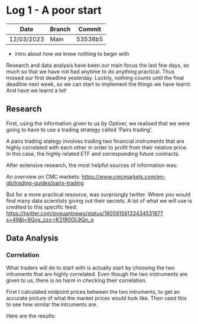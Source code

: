 # Log 1 - A poor start
  
  | Date | Branch | Commit |
  |----------- | ----------- | ----------- |
  | 12/03/2023 | Main | 53538b5 |

- intro about how we knew nothing to begin with

Research and data analysis have been our main focus the last few days, so much so that we have not had anytime to do anything practical. Thus missed our first deadline yesterday. Luckily, nothing counts until the final deadline next week, so we can start to implement the things we have learnt. And have we learnt a lot!

## Research
First, using the information given to us by Optiver, we realised that we were going to have to use a trading strategy called 'Pairs trading'. 

A pairs trading stategy involves trading two financial instruments that are highly correlated with each other in order to profit from their relative price. In this case, the highly related ETF and corresponding future contracts.

After extensive research, the most helpful sources of information was: 

An overview on CMC markets: https://www.cmcmarkets.com/en-gb/trading-guides/pairs-trading

But for a more practical resource, was surprisngly twitter. Where you would find many data scientists giving out their secrets. A lot of what we will use is credited to this specific feed: https://twitter.com/pyquantnews/status/1605915613343453187?s=49&t=9Qvg_zzy-rK31R0OL9Qn_g


## Data Analysis
### Correlation

What traders will do to start with is actually start by choosing the two intruments that are highly correlated. Even though the two instruments are given to us, there is no harm in checking their correlation. 

First I calculated midpoint prices between the two intruments, to get an accurate picture of what the market prices would look like. Then used this to see how similar the intruments are. 

Here are the results: 

